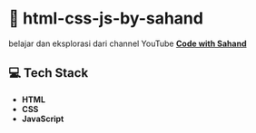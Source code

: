 # 🎯 html-css-js-by-sahand

belajar dan eksplorasi dari channel YouTube **[Code with Sahand](https://www.youtube.com/@CodewithSahand)**

## 💻 Tech Stack

- **HTML** 
- **CSS** 
- **JavaScript** 
